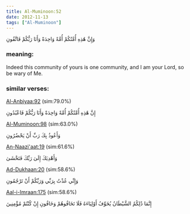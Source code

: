 ```yaml
---
title: Al-Muminoon:52
date: 2012-11-13
tags: ["Al-Muminoon"]
---
```

وَإِنَّ هَٰذِهِ أُمَّتُكُمْ أُمَّةً وَاحِدَةً وَأَنَا رَبُّكُمْ فَاتَّقُونِ
### meaning: 
Indeed this community of yours is one community, and I am your Lord, so be wary of Me.
### similar verses: 

[Al-Anbiyaa:92](/21/92) (sim:79.0%)

إِنَّ هَٰذِهِ أُمَّتُكُمْ أُمَّةً وَاحِدَةً وَأَنَا رَبُّكُمْ فَاعْبُدُونِ

[Al-Muminoon:98](/23/98) (sim:63.0%)

وَأَعُوذُ بِكَ رَبِّ أَنْ يَحْضُرُونِ

[An-Naazi'aat:19](/79/19) (sim:61.6%)

وَأَهْدِيَكَ إِلَىٰ رَبِّكَ فَتَخْشَىٰ

[Ad-Dukhaan:20](/44/20) (sim:58.6%)

وَإِنِّي عُذْتُ بِرَبِّي وَرَبِّكُمْ أَنْ تَرْجُمُونِ

[Aal-i-Imraan:175](/3/175) (sim:58.6%)

إِنَّمَا ذَٰلِكُمُ الشَّيْطَانُ يُخَوِّفُ أَوْلِيَاءَهُ فَلَا تَخَافُوهُمْ وَخَافُونِ إِنْ كُنْتُمْ مُؤْمِنِينَ
